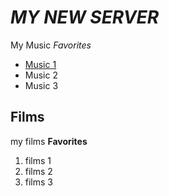 # *MY NEW SERVER*

My Music *Favorites*
- [Music 1](https://youtu.be/0dLX40UMUKo?si=LNkfhrY5O2fHHH4N) 
- Music 2
- Music 3
## Films

my films **Favorites**

1. films 1
1. films 2
1. films 3
